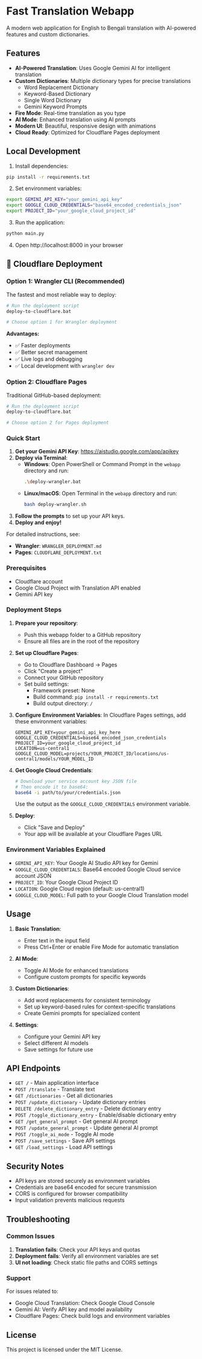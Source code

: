 # Fast Translation Webapp

A modern web application for English to Bengali translation with AI-powered features and custom dictionaries.

## Features

- **AI-Powered Translation**: Uses Google Gemini AI for intelligent translation
- **Custom Dictionaries**: Multiple dictionary types for precise translations
  - Word Replacement Dictionary
  - Keyword-Based Dictionary
  - Single Word Dictionary
  - Gemini Keyword Prompts
- **Fire Mode**: Real-time translation as you type
- **AI Mode**: Enhanced translation using AI prompts
- **Modern UI**: Beautiful, responsive design with animations
- **Cloud Ready**: Optimized for Cloudflare Pages deployment

## Local Development

1. Install dependencies:
```bash
pip install -r requirements.txt
```

2. Set environment variables:
```bash
export GEMINI_API_KEY="your_gemini_api_key"
export GOOGLE_CLOUD_CREDENTIALS="base64_encoded_credentials_json"
export PROJECT_ID="your_google_cloud_project_id"
```

3. Run the application:
```bash
python main.py
```

4. Open http://localhost:8000 in your browser

## 🚀 Cloudflare Deployment

### **Option 1: Wrangler CLI (Recommended)**

The fastest and most reliable way to deploy:

```bash
# Run the deployment script
deploy-to-cloudflare.bat

# Choose option 1 for Wrangler deployment
```

**Advantages:**
- ✅ Faster deployments
- ✅ Better secret management  
- ✅ Live logs and debugging
- ✅ Local development with `wrangler dev`

### **Option 2: Cloudflare Pages**

Traditional GitHub-based deployment:

```bash
# Run the deployment script  
deploy-to-cloudflare.bat

# Choose option 2 for Pages deployment
```

### **Quick Start**

1. **Get your Gemini API Key**: https://aistudio.google.com/app/apikey
2. **Deploy via Terminal**:
   - **Windows**: Open PowerShell or Command Prompt in the `webapp` directory and run:
     ```bash
     .\deploy-wrangler.bat
     ```
   - **Linux/macOS**: Open Terminal in the `webapp` directory and run:
     ```bash
     bash deploy-wrangler.sh
     ```
3. **Follow the prompts** to set up your API keys.
4. **Deploy and enjoy!**

For detailed instructions, see:
- **Wrangler**: `WRANGLER_DEPLOYMENT.md`
- **Pages**: `CLOUDFLARE_DEPLOYMENT.txt`

### Prerequisites
- Cloudflare account
- Google Cloud Project with Translation API enabled
- Gemini API key

### Deployment Steps

1. **Prepare your repository**:
   - Push this webapp folder to a GitHub repository
   - Ensure all files are in the root of the repository

2. **Set up Cloudflare Pages**:
   - Go to Cloudflare Dashboard → Pages
   - Click "Create a project"
   - Connect your GitHub repository
   - Set build settings:
     - Framework preset: None
     - Build command: `pip install -r requirements.txt`
     - Build output directory: `/`

3. **Configure Environment Variables**:
   In Cloudflare Pages settings, add these environment variables:
   
   ```
   GEMINI_API_KEY=your_gemini_api_key_here
   GOOGLE_CLOUD_CREDENTIALS=base64_encoded_json_credentials
   PROJECT_ID=your_google_cloud_project_id
   LOCATION=us-central1
   GOOGLE_CLOUD_MODEL=projects/YOUR_PROJECT_ID/locations/us-central1/models/YOUR_MODEL_ID
   ```

4. **Get Google Cloud Credentials**:
   ```bash
   # Download your service account key JSON file
   # Then encode it to base64:
   base64 -i path/to/your/credentials.json
   ```
   Use the output as the `GOOGLE_CLOUD_CREDENTIALS` environment variable.

5. **Deploy**:
   - Click "Save and Deploy"
   - Your app will be available at your Cloudflare Pages URL

### Environment Variables Explained

- `GEMINI_API_KEY`: Your Google AI Studio API key for Gemini
- `GOOGLE_CLOUD_CREDENTIALS`: Base64 encoded Google Cloud service account JSON
- `PROJECT_ID`: Your Google Cloud Project ID
- `LOCATION`: Google Cloud region (default: us-central1)
- `GOOGLE_CLOUD_MODEL`: Full path to your Google Cloud Translation model

## Usage

1. **Basic Translation**:
   - Enter text in the input field
   - Press Ctrl+Enter or enable Fire Mode for automatic translation

2. **AI Mode**:
   - Toggle AI Mode for enhanced translations
   - Configure custom prompts for specific keywords

3. **Custom Dictionaries**:
   - Add word replacements for consistent terminology
   - Set up keyword-based rules for context-specific translations
   - Create Gemini prompts for specialized content

4. **Settings**:
   - Configure your Gemini API key
   - Select different AI models
   - Save settings for future use

## API Endpoints

- `GET /` - Main application interface
- `POST /translate` - Translate text
- `GET /dictionaries` - Get all dictionaries
- `POST /update_dictionary` - Update dictionary entries
- `DELETE /delete_dictionary_entry` - Delete dictionary entry
- `POST /toggle_dictionary_entry` - Enable/disable dictionary entry
- `GET /get_general_prompt` - Get general AI prompt
- `POST /update_general_prompt` - Update general AI prompt
- `POST /toggle_ai_mode` - Toggle AI mode
- `POST /save_settings` - Save API settings
- `GET /load_settings` - Load API settings

## Security Notes

- API keys are stored securely as environment variables
- Credentials are base64 encoded for secure transmission
- CORS is configured for browser compatibility
- Input validation prevents malicious requests

## Troubleshooting

### Common Issues

1. **Translation fails**: Check your API keys and quotas
2. **Deployment fails**: Verify all environment variables are set
3. **UI not loading**: Check static file paths and CORS settings

### Support

For issues related to:
- Google Cloud Translation: Check Google Cloud Console
- Gemini AI: Verify API key and model availability
- Cloudflare Pages: Check build logs and environment variables

## License

This project is licensed under the MIT License.